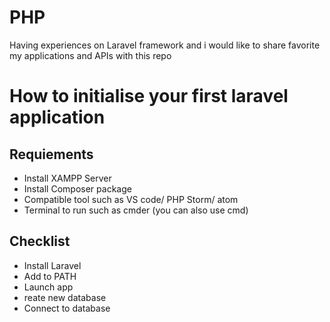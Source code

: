 # PHP
Having experiences on Laravel framework and i would like to share favorite my applications and APIs with this repo

# How to initialise your first laravel application

## Requiements
    
* Install XAMPP Server
* Install Composer package
* Compatible tool such as VS code/ PHP Storm/ atom
* Terminal to run such as cmder (you can also use cmd)
     

## Checklist

* Install Laravel
* Add to PATH
* Launch app
* reate new database
* Connect to database
